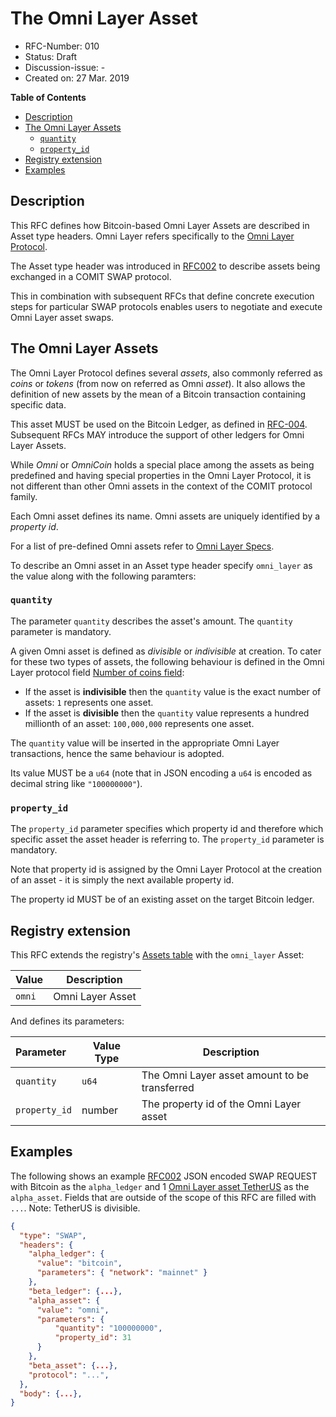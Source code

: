 # The Omni Layer Asset

- RFC-Number: 010
- Status: Draft
- Discussion-issue: -
- Created on: 27 Mar. 2019

**Table of Contents**

  * [Description](#description)
  * [The Omni Layer Assets](#the-omni-layer-assets)
    * [`quantity`](#quantity)
    * [`property_id`](#property_id)
  * [Registry extension](#registry-extension)
  * [Examples](#examples)

## Description

This RFC defines how Bitcoin-based Omni Layer Assets are described in Asset type headers.
Omni Layer refers specifically to the [Omni Layer Protocol](https://github.com/OmniLayer/spec).

The Asset type header was introduced in [RFC002](./RFC-002-SWAP.md) to describe assets being exchanged in a COMIT SWAP protocol.

This in combination with subsequent RFCs that define concrete execution steps for particular SWAP protocols enables users to negotiate and execute Omni Layer asset swaps.

## The Omni Layer Assets

The Omni Layer Protocol defines several _assets_, also commonly referred as _coins_ or _tokens_ (from now on referred as Omni _asset_).
It also allows the definition of new assets by the mean of a Bitcoin transaction containing specific data.

This asset MUST be used on the Bitcoin Ledger, as defined in [RFC-004](./RFC-004-SWAP-Bitcoin.md).
Subsequent RFCs MAY introduce the support of other ledgers for Omni Layer Assets.

While *Omni* or *OmniCoin* holds a special place among the assets as being predefined and having special properties in the Omni Layer Protocol, it is not different than other Omni assets in the context of the COMIT protocol family.

Each Omni asset defines its name.
Omni assets are uniquely identified by a *property id*.

For a list of pre-defined Omni assets refer to [Omni Layer Specs](https://github.com/OmniLayer/spec#field-currency-identifier).

To describe an Omni asset in an Asset type header specify `omni_layer` as the value along with the following paramters:

### `quantity`

The parameter `quantity` describes the asset's amount.
The `quantity` parameter is mandatory.


A given Omni asset is defined as *divisible* or *indivisible* at creation.
To cater for these two types of assets, the following behaviour is defined in the Omni Layer protocol field [Number of coins field](https://github.com/OmniLayer/spec#field-number-of-coins):
- If the asset is **indivisible** then the `quantity` value is the exact number of assets: `1` represents one asset.
- If the asset is **divisible** then the `quantity` value represents a hundred millionth of an asset: `100,000,000` represents one asset.

The `quantity` value will be inserted in the appropriate Omni Layer transactions, hence the same behaviour is adopted.

Its value MUST be a `u64` (note that in JSON encoding a `u64` is encoded as decimal string like `"100000000"`).

### `property_id`

The `property_id` parameter specifies which property id and therefore which specific asset the asset header is referring to.
The `property_id` parameter is mandatory.

Note that property id is assigned by the Omni Layer Protocol at the creation of an asset - it is simply the next available property id.

The property id MUST be of an existing asset on the target Bitcoin ledger.


## Registry extension

This RFC extends the registry's [Assets table](./registry.md#assets) with the `omni_layer` Asset:

| Value        | Description      |
:---           |---               |
| `omni`       | Omni Layer Asset |

And defines its parameters:

| Parameter        | Value Type | Description                                            |
|:-----------------|------------|--------------------------------------------------------|
| `quantity`       | `u64`      | The Omni Layer asset amount to be transferred          |
| `property_id`    | number     | The property id of the Omni Layer asset                |


## Examples

The following shows an example [RFC002](./RFC-002-SWAP.md) JSON encoded SWAP REQUEST with Bitcoin as the `alpha_ledger` and 1 [Omni Layer asset TetherUS](https://www.omniexplorer.info/asset/31) as the `alpha_asset`.
Fields that are outside of the scope of this RFC are filled with `...`.
Note: TetherUS is divisible.

``` json
{
  "type": "SWAP",
  "headers": {
    "alpha_ledger": {
      "value": "bitcoin",
      "parameters": { "network": "mainnet" }
    },
    "beta_ledger": {...},
    "alpha_asset": {
      "value": "omni",
      "parameters": {
          "quantity": "100000000",
          "property_id": 31
      }
    },
    "beta_asset": {...},
    "protocol": "...",
  },
  "body": {...},
}

```
